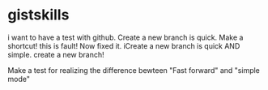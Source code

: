 # gistskills

i want to have a test with github.
Create a new branch is quick.
Make a shortcut!
this is fault! Now fixed it.
iCreate a new branch is quick AND simple.
create a new branch!

Make a test for realizing the difference bewteen "Fast forward" and "simple mode"
